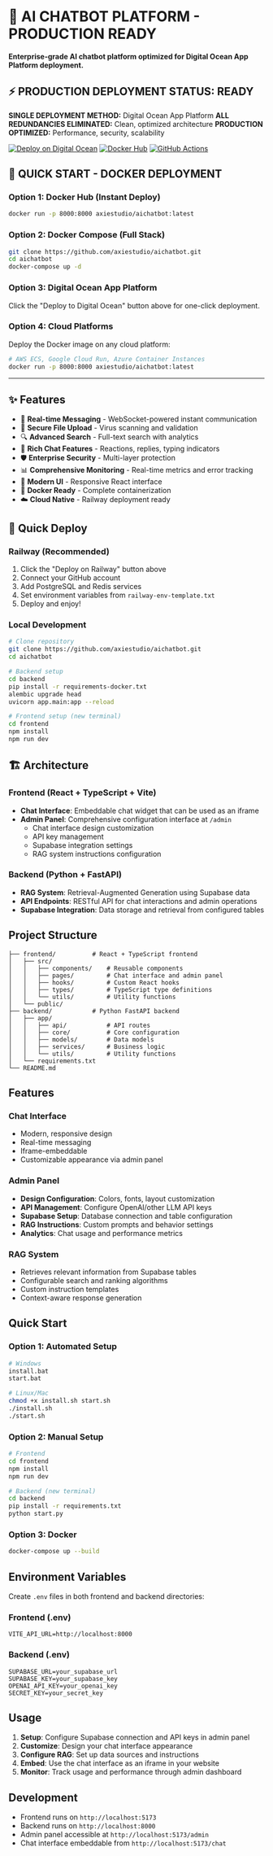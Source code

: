# 🚀 AI CHATBOT PLATFORM - PRODUCTION READY

**Enterprise-grade AI chatbot platform optimized for Digital Ocean App Platform deployment.**

## ⚡ **PRODUCTION DEPLOYMENT STATUS: READY**

**SINGLE DEPLOYMENT METHOD:** Digital Ocean App Platform
**ALL REDUNDANCIES ELIMINATED:** Clean, optimized architecture
**PRODUCTION OPTIMIZED:** Performance, security, scalability

[![Deploy on Digital Ocean](https://www.deploytodo.com/do-btn-blue.svg)](https://cloud.digitalocean.com/apps/new?repo=https://github.com/axiestudio/aichatbot)
[![Docker Hub](https://img.shields.io/docker/pulls/axiestudio/aichatbot?logo=docker&logoColor=white)](https://hub.docker.com/r/axiestudio/aichatbot)
[![GitHub Actions](https://github.com/axiestudio/aichatbot/workflows/🐳%20Docker%20Hub%20Deployment/badge.svg)](https://github.com/axiestudio/aichatbot/actions)

## 🚀 **QUICK START - DOCKER DEPLOYMENT**

### **Option 1: Docker Hub (Instant Deploy)**
```bash
docker run -p 8000:8000 axiestudio/aichatbot:latest
```

### **Option 2: Docker Compose (Full Stack)**
```bash
git clone https://github.com/axiestudio/aichatbot.git
cd aichatbot
docker-compose up -d
```

### **Option 3: Digital Ocean App Platform**
Click the "Deploy to Digital Ocean" button above for one-click deployment.

### **Option 4: Cloud Platforms**
Deploy the Docker image on any cloud platform:
```bash
# AWS ECS, Google Cloud Run, Azure Container Instances
docker run -p 8000:8000 axiestudio/aichatbot:latest
```

---

## ✨ Features

- 🚀 **Real-time Messaging** - WebSocket-powered instant communication
- 📁 **Secure File Upload** - Virus scanning and validation
- 🔍 **Advanced Search** - Full-text search with analytics
- 💬 **Rich Chat Features** - Reactions, replies, typing indicators
- 🛡️ **Enterprise Security** - Multi-layer protection
- 📊 **Comprehensive Monitoring** - Real-time metrics and error tracking
- 🎨 **Modern UI** - Responsive React interface
- 🐳 **Docker Ready** - Complete containerization
- ☁️ **Cloud Native** - Railway deployment ready

## 🚀 Quick Deploy

### Railway (Recommended)
1. Click the "Deploy on Railway" button above
2. Connect your GitHub account
3. Add PostgreSQL and Redis services
4. Set environment variables from `railway-env-template.txt`
5. Deploy and enjoy!

### Local Development
```bash
# Clone repository
git clone https://github.com/axiestudio/aichatbot.git
cd aichatbot

# Backend setup
cd backend
pip install -r requirements-docker.txt
alembic upgrade head
uvicorn app.main:app --reload

# Frontend setup (new terminal)
cd frontend
npm install
npm run dev
```

## 🏗️ Architecture

### Frontend (React + TypeScript + Vite)
- **Chat Interface**: Embeddable chat widget that can be used as an iframe
- **Admin Panel**: Comprehensive configuration interface at `/admin`
  - Chat interface design customization
  - API key management
  - Supabase integration settings
  - RAG system instructions configuration

### Backend (Python + FastAPI)
- **RAG System**: Retrieval-Augmented Generation using Supabase data
- **API Endpoints**: RESTful API for chat interactions and admin operations
- **Supabase Integration**: Data storage and retrieval from configured tables

## Project Structure

```
├── frontend/          # React + TypeScript frontend
│   ├── src/
│   │   ├── components/    # Reusable components
│   │   ├── pages/         # Chat interface and admin panel
│   │   ├── hooks/         # Custom React hooks
│   │   ├── types/         # TypeScript type definitions
│   │   └── utils/         # Utility functions
│   └── public/
├── backend/           # Python FastAPI backend
│   ├── app/
│   │   ├── api/           # API routes
│   │   ├── core/          # Core configuration
│   │   ├── models/        # Data models
│   │   ├── services/      # Business logic
│   │   └── utils/         # Utility functions
│   └── requirements.txt
└── README.md
```

## Features

### Chat Interface
- Modern, responsive design
- Real-time messaging
- Iframe-embeddable
- Customizable appearance via admin panel

### Admin Panel
- **Design Configuration**: Colors, fonts, layout customization
- **API Management**: Configure OpenAI/other LLM API keys
- **Supabase Setup**: Database connection and table configuration
- **RAG Instructions**: Custom prompts and behavior settings
- **Analytics**: Chat usage and performance metrics

### RAG System
- Retrieves relevant information from Supabase tables
- Configurable search and ranking algorithms
- Custom instruction templates
- Context-aware response generation

## Quick Start

### Option 1: Automated Setup
```bash
# Windows
install.bat
start.bat

# Linux/Mac
chmod +x install.sh start.sh
./install.sh
./start.sh
```

### Option 2: Manual Setup
```bash
# Frontend
cd frontend
npm install
npm run dev

# Backend (new terminal)
cd backend
pip install -r requirements.txt
python start.py
```

### Option 3: Docker
```bash
docker-compose up --build
```

## Environment Variables

Create `.env` files in both frontend and backend directories:

### Frontend (.env)
```
VITE_API_URL=http://localhost:8000
```

### Backend (.env)
```
SUPABASE_URL=your_supabase_url
SUPABASE_KEY=your_supabase_key
OPENAI_API_KEY=your_openai_key
SECRET_KEY=your_secret_key
```

## Usage

1. **Setup**: Configure Supabase connection and API keys in admin panel
2. **Customize**: Design your chat interface appearance
3. **Configure RAG**: Set up data sources and instructions
4. **Embed**: Use the chat interface as an iframe in your website
5. **Monitor**: Track usage and performance through admin dashboard

## Development

- Frontend runs on `http://localhost:5173`
- Backend runs on `http://localhost:8000`
- Admin panel accessible at `http://localhost:5173/admin`
- Chat interface embeddable from `http://localhost:5173/chat`
